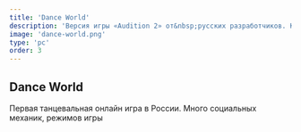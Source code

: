 ```yaml
---
title: 'Dance World'
description: 'Версия игры «Audition 2» от&nbsp;русских разработчиков. Классические режимы, множество любимых треков!'
image: 'dance-world.png'
type: 'pc'
order: 3
---
```


## Dance World
Первая танцевальная онлайн игра в&nbsp;России. Много социальных механик, режимов игры
